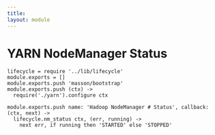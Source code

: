 ```yaml
---
title: 
layout: module
---
```


# YARN NodeManager Status

    lifecycle = require '../lib/lifecycle'
    module.exports = []
    module.exports.push 'masson/bootstrap'
    module.exports.push (ctx) ->
      require('./yarn').configure ctx

    module.exports.push name: 'Hadoop NodeManager # Status', callback: (ctx, next) ->
      lifecycle.nm_status ctx, (err, running) ->
        next err, if running then 'STARTED' else 'STOPPED'

